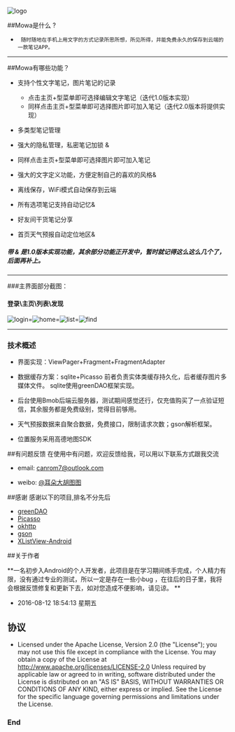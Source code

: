 ![logo](http://r.photo.store.qq.com/psb?/V11r2x9W13Hapo/lEmP8kslW7eO6EoeS2sDiG6joc52PdlYegWTHNgM9ZQ!/r/dK0AAAAAAAAA "logo")

##Mowa是什么 ?

-      随时随地在手机上用文字的方式记录所思所想，所见所得，并能免费永久的保存到云端的一款笔记APP。


------------



##Mowa有哪些功能？

* 支持个性文字笔记，图片笔记的记录
    *  点击主页+型菜单即可选择编辑文字笔记（迭代1.0版本实现）
    *  同样点击主页+型菜单即可选择图片即可加入笔记（迭代2.0版本将提供实现）

* 多类型笔记管理
 *  强大的隐私管理，私密笔记加锁 &
 *  同样点击主页+型菜单即可选择图片即可加入笔记

* 强大的文字定义功能，方便定制自己的喜欢的风格&

* 离线保存，WiFi模式自动保存到云端

* 所有选项笔记支持自动记忆&

* 好友间干货笔记分享

* 首页天气预报自动定位地区&



##### 带 & 是1.0版本实现功能，其余部分功能正开发中，暂时就记得这么这么几个了，后面再补上。


------------


###主界面部分截图：

####      登录\主页\列表\发现
![login](http://a3.qpic.cn/psb?/V11r2x9W13Hapo/9Lho5KICGCwOqKTJH9jPgIWLlRlMTC91r6D5EWObChg!/b/dK0AAAAAAAAA&bo=4QCQAQAAAAADB1I!&rf=viewer_4 "login")=![home](http://a3.qpic.cn/psb?/V11r2x9W13Hapo/iLGNNfZwHqvwi194XUJhl9nEgnAeLXJyrRtoY5j7E4I!/b/dLAAAAAAAAAA&bo=4ACQAQAAAAADAFQ!&rf=viewer_4 "home")=![list](http://a2.qpic.cn/psb?/V11r2x9W13Hapo/uNEAqNS4BbQejCHg3Bj1NSDcSx4f2dyKNVcM5dQYOK4!/b/dKkAAAAAAAAA&bo=4ACQAQAAAAADB1M!&rf=viewer_4 "list")=![find](http://a1.qpic.cn/psb?/V11r2x9W13Hapo/3B*rLemRGKuOq1ma9W*muMUsN.H57ytHH8AzNraN2EQ!/b/dP8AAAAAAAAA&bo=4ACQAQAAAAADB1M!&rf=viewer_4 "find")


------------




### 技术概述
- 界面实现：ViewPager+Fragment+FragmentAdapter

- 数据缓存方案：sqlite+Picasso 前者负责实体类缓存持久化，后者缓存图片多媒体文件。 sqlite使用greenDAO框架实现。

- 后台使用Bmob后端云服务器，测试期间感觉还行，仅充值购买了一点验证短信，其余服务都是免费级别，觉得目前够用。

- 天气预报数据来自聚合数据，免费接口，限制请求次数；gson解析框架。

- 位置服务采用高德地图SDK


##有问题反馈
在使用中有问题，欢迎反馈给我，可以用以下联系方式跟我交流

- email: canrom7@outlook.com
* weibo: [@耳朵大胡图图](http://weibo.com/u/1947907272)





##感谢
感谢以下的项目,排名不分先后

* [greenDAO](http://greenrobot.org/greendao/)
* [ Picasso](http://square.github.io/picasso/)
* [ okhttp](http://square.github.io/okhttp/)
* [ gson](https://github.com/google/gson)
* [ XListView-Android](https://github.com/Maxwin-z/XListView-Android)

##关于作者

**一名初步入Android的个人开发者，此项目是在学习期间练手完成，个人精力有限，没有通过专业的测试，所以一定是存在一些小bug ，在往后的日子里，我将会根据反馈修复和更新下去，如对您造成不便影响，请见谅。
**

- 2016-08-12 18:54:13 星期五

## 协议


- Licensed under the Apache License, Version 2.0 (the "License"); you may not use this file except in compliance with the License. You may obtain a copy of the License at
http://www.apache.org/licenses/LICENSE-2.0
Unless required by applicable law or agreed to in writing, software distributed under the License is distributed on an "AS IS" BASIS, WITHOUT WARRANTIES OR CONDITIONS OF ANY KIND, either express or implied. See the License for the specific language governing permissions and limitations under the License.

### End
